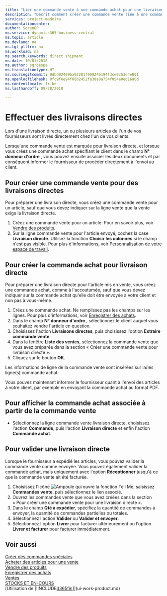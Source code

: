 ```yaml
---
title: "Lier une commande vente à une commande achat pour une livraison directe | Microsoft Docs"
description: "Décrit comment créer une commande vente liée à une commande achat pour permettre la livraison directe du fournisseur au client."
services: project-madeira
documentationcenter: 
author: SorenGP
ms.service: dynamics365-business-central
ms.topic: article
ms.devlang: na
ms.tgt_pltfrm: na
ms.workload: na
ms.search.keywords: direct shipment
ms.date: 10/01/2018
ms.author: sgroespe
ms.translationtype: HT
ms.sourcegitcommit: 9dbd92409ba02281f008246194f3ce0c53e4e001
ms.openlocfilehash: 0fc9fee94f06b2452fa38a0a754f054a0ed16a0d
ms.contentlocale: fr-be
ms.lasthandoff: 09/28/2018

---
```

# <a name="make-drop-shipments"></a>Effectuer des livraisons directes
Lors d'une livraison directe, un ou plusieurs articles de l'un de vos fournisseurs sont livrés directement chez l'un de vos clients.

Lorsqu'une commande vente est marquée pour livraison directe, et lorsque vous créez une commande achat spécifiant le client dans le champ **N° donneur d'ordre** , vous pouvez ensuite associer les deux documents et par conséquent informer le fournisseur de procéder directement à l'envoi au client.

## <a name="to-create-a-sales-order-for-drop-shipment"></a>Pour créer une commande vente pour des livraisons directes
Pour préparer une livraison directe, vous créez une commande vente pour un article, sauf que vous devez indiquer sur la ligne vente que la vente exige la livraison directe.

1. Créez une commande vente pour un article. Pour en savoir plus, voir [Vendre des produits](sales-how-sell-products.md).
2. Sur la ligne commande vente pour l'article envoyé, cochez la case **Livraison directe**. Utilisez la fonction **Choisir les colonnes** si le champ n'est pas visible. Pour plus d'informations, voir [Personnalisation de votre espace de travail](ui-personalization-user.md).

## <a name="to-create-the-purchase-order-for-drop-shipment"></a>Pour créer la commande achat pour livraison directe
Pour préparer une livraison directe pour l'article mis en vente, vous créez une commande achat, comme à l'accoutumée, sauf que vous devez indiquer sur la commande achat qu'elle doit être envoyée à votre client et non pas à vous-même.

1. Créez une commande achat. Ne remplissez pas les champs sur les lignes. Pour plus d'informations, voir [Enregistrer des achats](purchasing-how-record-purchases.md).
2. Dans le champ **N° donneur d'ordre** , sélectionnez le client auquel vous souhaitez vendre l'article en question.
3. Choisissez l'action **Livraisons directes**, puis choisissez l'option **Extraire commande vente**.
4. Dans la fenêtre **Liste des ventes**, sélectionnez la commande vente que vous avez préparée dans la section « Créer une commande vente pour livraison directe ».
5. Cliquez sur le bouton **OK**.

Les informations de ligne de la commande vente sont insérées sur la/les ligne(s) commande achat.

Vous pouvez maintenant informer le fournisseur quant à l'envoi des articles à votre client, par exemple en envoyant la commande achat au format PDF.     

## <a name="to-view-the-linked-purchase-order-from-the-sales-order"></a>Pour afficher la commande achat associée à partir de la commande vente
* Sélectionnez la ligne commande vente livraison directe, choisissez l'action **Commande**, puis l'action **Livraison directe** et enfin l'action **Commande achat**.

## <a name="to-post-a-drop-shipment"></a>Pour valider une livraison directe
Lorsque le fournisseur a expédié les articles, vous pouvez valider la commande vente comme envoyée. Vous pouvez également valider la commande achat, mais uniquement avec l'option **Réceptionner** jusqu'à ce que la commande vente ait été facturée.

1. Choisissez l'icône ![Ampoule qui ouvre la fonction Tell Me](media/ui-search/search_small.png "Dites-moi ce que vous voulez faire"), saisissez **Commandes vente**, puis sélectionnez le lien associé.
2. Ouvrez les commandes vente que vous avez créées dans la section « Pour créer une commande vente pour une livraison directe ».
3. Dans le champ **Qté à expédier**, spécifiez la quantité de commandes à envoyer, la quantité de commandes partielles ou totales.
4. Sélectionnez l'action **Valider** ou **Valider et envoyer**.
5. Sélectionnez l'option **Livrer** pour facturer ultérieurement ou l'option **Livrer et facturer** pour facturer immédiatement.

## <a name="see-also"></a>Voir aussi
[Créer des commandes spéciales](sales-how-to-create-special-orders.md)  
[Acheter des articles pour une vente](purchasing-how-purchase-products-sale.md)  
[Vendre des produits](sales-how-sell-products.md)  
[Enregistrer des achats](purchasing-how-record-purchases.md)  
[Ventes](sales-manage-sales.md)  
[STOCKS ET EN-COURS](inventory-manage-inventory.md)  
[Utilisation de [!INCLUDE[d365fin](includes/d365fin_md.md)]](ui-work-product.md)

